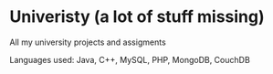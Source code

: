 # Univeristy (a lot of stuff missing)
All my university projects and assigments

Languages used: Java, C++, MySQL, PHP, MongoDB, CouchDB
